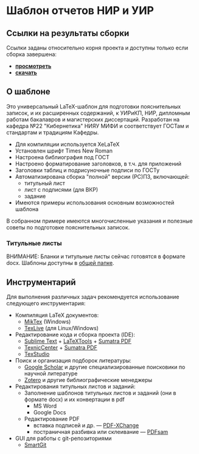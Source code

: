 # Шаблон отчетов НИР и УИР #

## Ссылки на результаты сборки ##

Ссылки заданы относительно корня проекта
и доступны только если сборка завершена:

- [**просмотреть**](../-/jobs/artifacts/master/browse/?job=build)
- [**скачать**](../-/jobs/artifacts/master/download/?job=build)

## О шаблоне

Это универсальный LaTeX-шаблон для подготовки пояснительных записок, и их расширенных содержаний, к УИРиКП, НИР, дипломным работам бакалавров и магистерских диссертаций. Разработан на кафедра №22 "Кибернетика" НИЯУ МИФИ и соответствует ГОСТам и стандартам и традициям Кафедры.

* Для компиляции используется XeLaTeX
* Установлен шрифт Times New Roman
* Настроена библиография под ГОСТ
* Настроено форматирование заголовков, в т.ч. для приложений
* Заголовки таблиц и подрисуночные подписи по ГОСТу
* Автоматизирована сборка "полной" версии (РС)ПЗ, включающей:
    * титульный лист
    * лист с подписями (для ВКР)
    * задание
* Имеются примеры использования основным возможностей шаблона

В собранном примере имеются многочисленные указания и полезные советы по подготовке пояснительных записок.

### Титульные листы

ВНИМАНИЕ: Бланки и титульные листы сейчас готовятся в формате docx.
Шаблоны доступны в [общей папке](https://drive.google.com/open?id=1Cj2uL9AxFG5LvBQQhNU19ArThawpkKVw).

## Инструментарий ###

Для выполнения различных задач рекомендуется использование следующего инструментария:

* Компиляция LaTeX документов:
    * [MikTex](https://miktex.org/) (Windows)
    * [TexLive](https://tug.org/texlive/) (для Linux/Windows)
* Редактирование кода и сборка проекта (IDE):
    * [Sublime Text](https://www.sublimetext.com/) + [LaTeXTools](https://latextools.readthedocs.io/en/latest/) + [Sumatra PDF](http://www.sumatrapdfreader.org)
    * [TexnicCenter](http://www.texniccenter.org/) + [Sumatra PDF](https://www.sumatrapdfreader.org)
    * [TexStudio](https://www.texstudio.org/)
* Поиск и организация подборок литературы:
    * [Google Scholar](https://scholar.google.ru/) и другие специализированные поисковики по научной литературе
    * [Zotero](https://www.zotero.org/) и другие библиографические менеджеры
* Редактирования титульных листов и заданий:
    * Заполнение шаблонов титульных листов и заданий (они в формате docx) и их конвертации в pdf
        * MS Word
        * Google Docs
    * Редактирование PDF
        * вставка подписей и др. — [PDF-XChange](https://www.tracker-software.com/product/pdf-xchange-editor)
        * постраничная разбивка или склеивание — [PDFsam](https://pdfsam.org/)
* GUI для работы с git-репозиториями
    * [SmartGit](https://www.syntevo.com/smartgit/)
